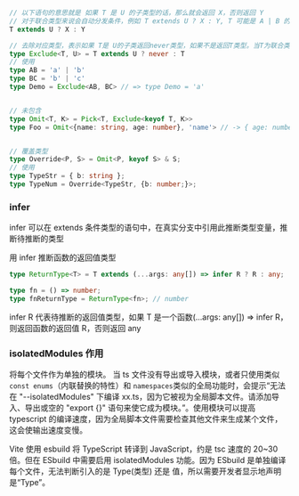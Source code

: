 ```typescript
// 以下语句的意思就是 如果 T 是 U 的子类型的话，那么就会返回 X，否则返回 Y
// 对于联合类型来说会自动分发条件，例如 T extends U ? X : Y, T 可能是 A | B 的联合类型, 那实际情况就变成(A extends U ? X : Y) | (B extends U ? X : Y)
T extends U ? X : Y

// 去除对应类型，表示如果 T是 U的子类返回never类型，如果不是返回T类型。当T为联合类型的时候，它会自动分发条件。
type Exclude<T, U> = T extends U ? never : T
// 使用
type AB = 'a' | 'b'
type BC = 'b' | 'c'
type Demo = Exclude<AB, BC> // => type Demo = 'a'


// 未包含
type Omit<T, K> = Pick<T, Exclude<keyof T, K>>
type Foo = Omit<{name: string, age: number}, 'name'> // -> { age: number }


// 覆盖类型
type Override<P, S> = Omit<P, keyof S> & S;
// 使用
type TypeStr = { b: string };
type TypeNum = Override<TypeStr, {b: number;}>;
```

### infer

infer 可以在 extends 条件类型的语句中，在真实分支中引用此推断类型变量，推断待推断的类型

用 infer 推断函数的返回值类型

```typescript
type ReturnType<T> = T extends (...args: any[]) => infer R ? R : any;

type fn = () => number;
type fnReturnType = ReturnType<fn>; // number
```

infer R 代表待推断的返回值类型，如果 T 是一个函数(...args: any[]) => infer R，则返回函数的返回值 R，否则返回 any

### isolatedModules 作用

将每个文件作为单独的模块。
当 ts 文件没有导出或导入模块，或者只使用类似`const enums`（内联替换的特性）和 `namespaces`类似的全局功能时，会提示“无法在 "--isolatedModules" 下编译 xx.ts，因为它被视为全局脚本文件。请添加导入、导出或空的 "export {}" 语句来使它成为模块。”。使用模块可以提高 typescript 的编译速度，因为全局脚本文件需要检查其他文件来生成某个文件，这会使输出速度变慢。

Vite 使用 esbuild 将 TypeScript 转译到 JavaScript，约是 tsc 速度的 20~30 倍。但在 ESbuild 中需要启用 isolatedModules 功能。因为 ESbuild 是单独编译每个文件，无法判断引入的是 Type(类型) 还是 值，所以需要开发者显示地声明是“Type”。
